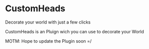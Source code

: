 # CustomHeads
Decorate your world with just a few clicks

CustomHeads is an Pluign wich you can use to decorate your World

MOTM: 
Hope to update the Plugin soon =/
